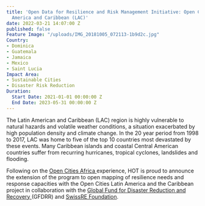 ```yaml
---
title: 'Open Data for Resilience and Risk Management Initiative: Open Cities Latin
  America and Caribbean (LAC)'
date: 2022-03-21 14:07:00 Z
published: false
Feature Image: "/uploads/IMG_20181005_072113-1b9d2c.jpg"
Country:
- Dominica
- Guatemala
- Jamaica
- Mexico
- Saint Lucia
Impact Area:
- Sustainable Cities
- Disaster Risk Reduction
Duration:
  Start Date: 2021-01-01 00:00:00 Z
  End Date: 2023-05-31 00:00:00 Z
---
```


The Latin American and Caribbean (LAC) region is highly vulnerable to natural hazards and volatile weather conditions, a situation exacerbated by high population density and climate change. In the 20 year period from 1998 to 2017, LAC was home to five of the top 10 countries most devastated by these events. Many Caribbean islands and coastal Central American countries suffer from recurring hurricanes, tropical cyclones, landslides and flooding.

Following on the [Open Cities Africa ](https://www.hotosm.org/projects/open-cities-africa-accra-city-project-ghana/)experience, HOT is proud to announce the extension of the program to open mapping of resilience needs and response capacities with the Open Cities Latin America and the Caribbean project in collaboration with the [Global Fund for Disaster Reduction and Recovery ](https://www.gfdrr.org/en)(GFDRR) and [SwissRE Foundation](https://www.swissrefoundation.org/our-work/focus-area/natural-hazard-and-climate-risk-management/Open_mapping_for_resilient_societies_.html).